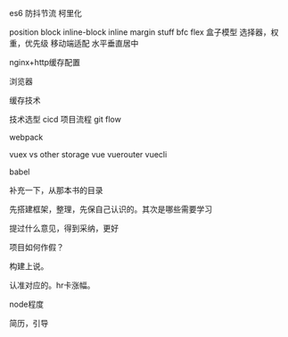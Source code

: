 <!--
 * @description: 
 * @author: xiangrong.liu
 * @Date: 2021-05-26 19:57:55
 * @LastEditors: xiangrong.liu
 * @LastEditTime: 2021-05-26 20:59:01
-->
es6
防抖节流
柯里化

position
block inline-block inline margin stuff
bfc 
flex
盒子模型
选择器，权重，优先级
移动端适配
水平垂直居中

nginx+http缓存配置

浏览器

缓存技术

技术选型
cicd
项目流程
git flow

webpack

vuex vs other storage
vue
vuerouter
vuecli

babel

补充一下，从那本书的目录

先搭建框架，整理，先保自己认识的。其次是哪些需要学习

提过什么意见，得到采纳，更好

项目如何作假？

构建上说。

认准对应的。hr卡涨幅。

node程度

简历，引导